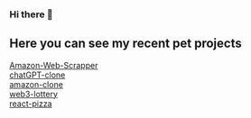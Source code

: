 ### Hi there 👋 <br>

## Here you can see my recent pet projects
 
 [Amazon-Web-Scrapper](https://amazon-web-scrapper-cardoss201.vercel.app/) <br>
 [chatGPT-clone](https://chatgpt-clone-m6lpse6gk-cardoss201.vercel.app/) <br>
 [amazon-clone](https://amazon-clone-8e9cpna9e-cardoss201.vercel.app/) <br>
 [web3-lottery](https://matic-lottery.vercel.app/) <br>
 [react-pizza](https://endearing-kelpie-beb0af.netlify.app/)
